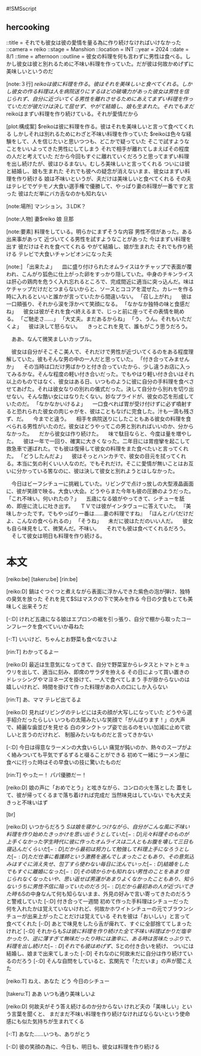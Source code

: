 #!SMSscript

## hercooking

::title = それでも彼女は彼の愛情を量る為に作り続けなければいけなかった
::camera = reiko
::stage = Manshion
::location = INT
::year = 2024
::date = 8/1
::time = afternoon
::outline = 彼女の料理を何も言わずに男性は食べる。しかし彼女は彼と別れるために不味い料理を作っていた。だが彼は何故かめげずに美味しいというのだ

[note:３行]
$reikoは彼に料理を作る。彼はそれを美味しいと食べてくれる。しかし彼女の作る料理は人を病院送りにするほどの破壊力があった
彼女は男性を信じられず、自分に近づいてくる男性を離れさせるためにあえてまずい料理を作っていた
だが彼だけは決して屈せず、やがて結婚し、娘も生まれた。それでもまだ$reikoはまずい料理を作り続けている。それが愛情だから

[plot:構成案]
$reikoは彼に料理を作る。彼はそれを美味しいと言って食べてくれる
しかしそれは別れるためにわざと不味い料理を作っていた
$reikoは色々な経験をして、人を信じたいと思いつつも、どこかで疑っていた
そこで試すようなことをいいよってきた男性にしてしまう
それで相手が離れてしまえばその程度の人だと考えていた
だから今回もすぐに離れていくだろうと思ってまずい料理を出し続けたが、彼はひるまない。むしろ美味しいと言ってくれる
ついには彼と結婚し、娘も生まれた
それでも彼への疑念が消えないまま、彼女はまずい料理を作り続ける
娘は不味いというが、夫だけは美味しいと食べてくれる
その夫はテレビでゲテモノ大食い選手権で優勝して、やっぱり妻の料理が一番ですと言った
彼はただ単にバカ舌なのかも知れない

[note:場所]
マンション。３LDK？

[note:人物]
妻$reiko
娘
旦那

[note:要素]
料理をしている。明らかにまずそうな内容
男性不信があった。ある出来事があって
近づいてくる男性を試すようなことがあった
今はまずい料理を出す
彼だけはそれを食べてくれる
やがて結婚し、娘が生まれた
それでも作り続ける
テレビで大食いチャンピオンになった夫

[note:]
「出来たよ」
　皿に盛り付けられたオムライスはケチャップで表面が覆われ、こんがり狐色に仕上がった卵をすっかり隠していた。中身のチキンライスは肝心の鶏肉を危うく入れ忘れるところで、完成間近に適当に突っ込んだ。味はケチャップだけだとつまらないからと、ソースとココアを混ぜた。カレーを作る時に入れるといいと誰かが言っていたから間違いない。
「召し上がれ」
　彼は一口頬張り、それから涙を浮かべて笑顔になる。
「なかなか独特の味と食感だね」
　彼女は彼がそれを食べ終えるまで、じっと前に座ってその表情を眺める。
「ご馳走さ……」
「大丈夫。まだあるからね」
「う、うん。それもいただくよ」
　彼は決して怒らない。
　きっとこれを見て、誰もがこう思うだろう。

　ああ、なんて微笑ましいカップル。

　彼女は自分がそこそこ美人で、それだけで男性が近づいてくるのをある程度理解していた。彼もそんな男の中の一人だと思っていた。
「付き合ってみませんか」
　その当時は口だけ男ばかりと付き合っていたから、少し違うお店に入ってみるかな。そんな程度の軽い付き合いだった。でもやはり軽い付き合いはそれ以上のものではなく、彼女はある日、いつものように彼に自分の手料理を食べさせてあげた。それは彼女なりの別れの儀式だった。決して自分から別れを切り出せない。そんな酷い女にはなりたくない。妙なプライドが、彼女の芯を形成していたのだ。
「なかなかいけるよ」
　一口食べれば胃が受け付けずに必ず噴射すると恐れられた彼女の肉じゃがを、彼はこともなげに完食した。汁も一滴も残さず、だ。
　今までと違う。
　相手を病院送りにしたこともある彼女の料理を食べられる男性がいたのだ。彼女はどうやってこの男と別れればいいのか、分からなかった。
　だから彼女は作り続けた。
　味で駄目ならと、今度は量を増やした。
　彼は一年で一回り、確実に大きくなった。二年目には胃痙攣を起こして救急車で運ばれた。でも彼は復帰して彼女の料理をまた食べたいと言ってくれた。
「どうしたんだよ」
　彼はそっとハンカチで、彼女の目元を拭ってくれる。本当に気の利くいい人なのだ。でもそれだけ。そこに愛情が無いことはお互いに分かっている筈なのに、彼は決して彼女と別れようとはしなかった。

　今日はビーフシチューに挑戦していた。リビングで点けっ放しの大型液晶画面に、彼が笑顔で映る。大食い大会。どうやらまた今年も彼の圧勝のようだった。
「これ不味い。何いれたの？」
　五歳になる娘がやってきて、シチューを舐め、即座に流しに吐き出す。
　ＴＶでは彼がインタヴューに答えていた。
『美味しかったです。でもやっぱり一番は……妻の料理ですね』
「ほんとパパだけだよ、こんなの食べられるの」
「そうね」
　未だに彼はただのいい人だ。
　彼女も自ら味見をして、微笑んだ。不味い。
　それでも彼は食べてくれるだろう。
　そして彼女は明日も料理を作り続ける。


# 本文

[reiko:be]
[takeru:be]
[rin:be]

[reiko:D]
鍋はぐつぐつと煮えながら表面に浮かんできた紫色の泡が弾け、独特の臭気を放った
それを見て$Sはマスクの下で笑みを作る
今日の夕食もとても美味しく出来そうだ

[-:D]
けれど五歳になる娘はエプロンの裾を引っ張り、自分で棚から取ったコーンフレークを食べていいか尋ねた

[-:T]
いいけど、ちゃんとお野菜も食べなさいよ

[rin:T]
わかってるよー

[reiko:D]
最近は生意気になってきて、自分で野菜室からレタスとトマトとキュウリを出して、適当に刻み、即席のサラダを拵える
その日によって買い置きのドレッシングやマヨネーズを掛けて、一人で食べてしまう
手が掛からないのは嬉しいけれど、時間を掛けて作った料理があの人の口にしか入らない

[rin:T]
あ、ママ
テレビ出てるよ

[reiko:D]
見ればリビングのテレビには夫の顔が大写しになっていた
どうやら選手紹介だったらしい
いつもの太陽みたいな笑顔で「がんばります！」の大声で、綺麗な歯並びを見せる
白のタンクトップ姿で出るのをいい加減に止めて欲しいと言うのだけれど、
制服みたいなものだと言ってきかない

[-:D]
今日は得意なラーメンの大食いらしい
痛覚が鈍いのか、熱々のスープがよく絡みついても平気でずるずると啜ることができる
初めて一緒にラーメン屋に食べに行った時はその早食いの技に驚いたものだ

[rin:T]
やったー！
パパ優勝だー！

[reiko:D]
娘の声に「おめでとう」と呟きながら、コンロの火を落とした
蓋をして、彼が帰ってくるまで落ち着ければ完成だ
当然味見はしていない
でも大丈夫
きっと不味いはず

[br]

[reiko:D]
いつからだろう
$Sは娘を寝かしつけながら、自分がこんな風に不味い料理を作り始めたきっかけを思い出そうとしていた
[-:D]
元々料理そのものが上手くなかった
学生時代に彼に作ったオムライスは二人ともお腹を壊して三日も寝込んだくらいだ
[-:D]
だから最初は努力して勉強して料理上手になろうとした
[-:D]
ただ仕事に看護師という激務を選んでしまったこともあり、その意気込みはすぐに消え失せ、
包丁すら使わない毎日に沈んでいった
[-:D]
結婚をした
でもすぐに離婚になった
[-:D]
その頃からかも知れない
男性のことをあまり信じられなくなった
いや、思い返せば男運があまりよくなかったこともあり、
知らないうちに男性不信に陥っていたのだろう
[-:D]
だから最初あの人が近づいてきた時も$Sの中身なんて何も知らないまま、外見の好みで言い寄ってきたのだろうと警戒していた
[-:D]
付き合って一週間
初めて作った手料理はシチューだった
何を入れたかは覚えていないけれど、何故かホワイトシチューの元でブラウンシチューが出来上がったことだけは覚えている
それを彼は「おいしい」と言って食べてくれた
[-:D]
あとで味見をしたら舌が痺れて、すぐに全部捨ててしまったけれど
[-:D]
それからも$Sは彼に料理を作り続けた
全て不味い料理ばかりだ
塩辛かったり、逆に薄すぎて無味だったり
時には激辛に、ある時は苦味たっぷりで、料理を出し続けた
[-:D]
それでも彼はめげず、$Sとの付き合いを続け、
ついには結婚し、娘まで出来てしまった
[-:D]
それなのに何故未だに自分は作り続けているのだろう
[-:D]
そんな自問をしていると、玄関先で「ただいま」の声が聞こえた

[reiko:T]
ねえ、あなた
どう
今日のシチュー

[takeru:T]
ああ
いつも通り美味しいよ

[reiko:D]
何故夫がそう答え続けるのか分からない
けれど夫の「美味しい」という言葉を聞くと、
まだまだ不味い料理を作り続けなければならないという使命感にも似た気持ちが生まれてくる

[-:T]
あなた……いつも、ありがとう

[-:D]
彼の笑顔の為に、今日も、明日も、彼女は料理を作り続ける
